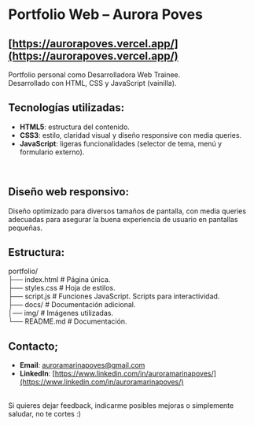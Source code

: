 # Portfolio Web – Aurora Poves

## [https://aurorapoves.vercel.app/](https://aurorapoves.vercel.app/)

Portfolio personal como Desarrolladora Web Trainee. <br>
Desarrollado con HTML, CSS y JavaScript (vainilla).
<br>

## Tecnologías utilizadas:

- **HTML5**: estructura del contenido.
- **CSS3**: estilo, claridad visual y diseño responsive con media queries.
- **JavaScript**: ligeras funcionalidades (selector de tema, menú y formulario externo).
<br>

## Diseño web responsivo:

Diseño optimizado para diversos tamaños de pantalla, con media queries adecuadas para asegurar la buena experiencia de usuario en pantallas pequeñas.
<br>

## Estructura:

portfolio/ <br>
├── index.html # Página única. <br>
├── styles.css # Hoja de estilos. <br>
├── script.js # Funciones JavaScript. Scripts para interactividad. <br>
├── docs/ # Documentación adicional. <br>
│── img/ # Imágenes utilizadas.<br>
└── README.md # Documentación.
<br>

##  Contacto;

- **Email**: [auroramarinapoves@gmail.com](mailto:auroramarinapoves@gmail.com)
- **LinkedIn**: [https://www.linkedin.com/in/auroramarinapoves/](https://www.linkedin.com/in/auroramarinapoves/)
<br>
Si quieres dejar feedback, indicarme posibles mejoras o simplemente saludar, no te cortes :)

